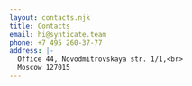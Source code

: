 ```yaml
---
layout: contacts.njk
title: Contacts
email: hi@synticate.team
phone: +7 495 260-37-77
address: |-
  Office 44, Novodmitrovskaya str. 1/1,<br>                         
  Moscow 127015
---
```

